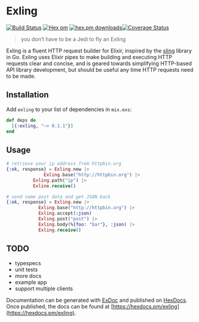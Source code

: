 # Exling

[![Build Status](https://travis-ci.org/joshrotenberg/exling.svg?branch=master)](https://travis-ci.org/joshrotenberg/exling) [![Hex pm](http://img.shields.io/hexpm/v/exling.svg?style=flat)](https://hex.pm/packages/exling) [![hex.pm downloads](https://img.shields.io/hexpm/dt/exling.svg?style=flat)](https://hex.pm/packages/exling)[![Coverage Status](https://coveralls.io/repos/github/joshrotenberg/exling/badge.svg?branch=master)](https://coveralls.io/github/joshrotenberg/exling?branch=master)

> you don’t have to be a Jedi to fly an Exling


Exling is a fluent HTTP request builder for Elixir, inspired by the
[sling](https://github.com/dghubble/sling) library in Go. Exling uses Elixir
pipes to make building and executing HTTP requests clear and concise, and is
geared towards simplifying HTTP-based API library development, but should be
useful any time HTTP requests need to be made.

## Installation

Add `exling` to your list of dependencies in `mix.exs`:

```elixir
def deps do
  [{:exling, "~> 0.1.1"}]
end
```

## Usage

```elixir
# retrieve your ip address from httpbin.org
{:ok, response} = Exling.new |>
	          Exling.base("http://httpbin.org") |>
		  Exling.path("ip") |>
		  Exline.receive()

# send some post data and get JSON back
{:ok, response} = Exling.new |>
		    Exling.base("http://httpbin.org") |>
		    Exling.accept(:json)
		    Exling.post("post") |>
		    Exling.body(%{foo: "bar"}, :json) |>
		    Exling.receive()
```
## TODO

* typespecs
* unit tests
* more docs
* example app
* support multiple clients

Documentation can be generated with [ExDoc](https://github.com/elixir-lang/ex_doc)
and published on [HexDocs](https://hexdocs.pm). Once published, the docs can
be found at [https://hexdocs.pm/exling](https://hexdocs.pm/exling).

